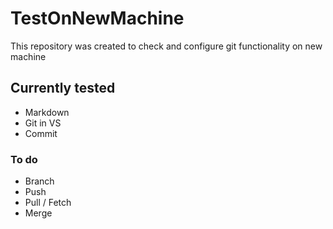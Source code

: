 # TestOnNewMachine
This repository was created to check and configure git functionality on new machine
## Currently tested
* Markdown
* Git in VS
* Commit

### To do
* Branch
* Push
* Pull / Fetch
* Merge